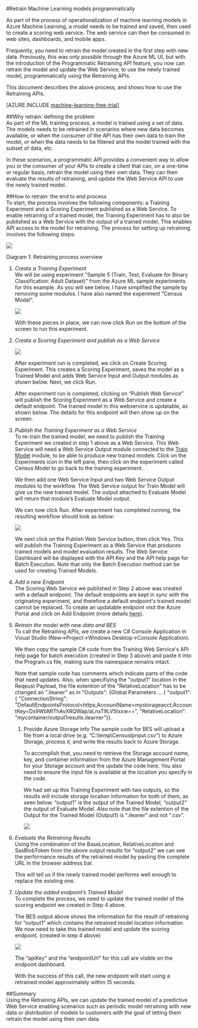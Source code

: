 <properties 
	pageTitle="Retrain Machine Learning models programmatically | Microsoft Azure" 
	description="Learn how to programmatically retrain a model and update the web service to use the newly trained model in Azure Machine Learning." 
	services="machine-learning" 
	documentationCenter="" 
	authors="raymondlaghaeian" 
	manager="paulettm" 
	editor="cgronlun"/>

<tags
	ms.service="machine-learning"
	ms.workload="data-services" 
	ms.tgt_pltfrm="na"
	ms.devlang="na"
	ms.topic="article"
	ms.date="04/22/2015"
	ms.author="raymondl;garye"/>


#Retrain Machine Learning models programmatically  
 
As part of the process of operationalization of machine learning models in Azure Machine Learning, a model needs to be trained and saved, then used to create a scoring web service. The web service can then be consumed in web sites, dashboards, and mobile apps.  

Frequently, you need to retrain the model created in the first step with new data. Previously, this was only possible through the Azure ML UI, but with the introduction of the Programmatic Retraining API feature, you now can retrain the model and update the Web Service, to use the newly trained model, programmatically using the Retraining APIs.  

This document describes the above process, and shows how to use the Retraining APIs. 

[AZURE.INCLUDE [machine-learning-free-trial](../../includes/machine-learning-free-trial.md)]  
 

##Why retrain: defining the problem  
As part of the ML training process, a model is trained using a set of data. The models needs to be retrained in scenarios where new data becomes available, or when the consumer of the API has their own data to train the model, or when the data needs to be filtered and the model trained with the subset of data, etc.  

In these scenarios, a programmatic API provides a convenient way to allow you or the consumer of your APIs to create a client that can, on a one-time or regular basis, retrain the model using their own data. They can then evaluate the results of retraining, and update the Web Service API to use the newly trained model.  

##How to retrain: the end to end process  
To start, the process involves the following components: a Training Experiment and a Scoring Experiment published as a Web Service. To enable retraining of a trained model, the Training Experiment has to also be published as a Web Service with the output of a trained model. This enables API access to the model for retraining. The process for setting up retraining involves the following steps:  

![][1]
 
Diagram 1: Retraining process overview  

1. *Create a Training Experiment*  
	We will be using experiment “Sample 5 (Train, Test, Evaluate for Binary Classification: Adult Dataset)” from the Azure ML sample experiments for this example. As you will see below, I have simplified the sample by removing some modules. I have also named the experiment “Census Model”.

 	![][2]

	With these pieces in place, we can now click Run on the bottom of the screen to run this experiment.  
2. *Create a Scoring Experiment and publish as a Web Service*  
	
	![][3]	

	After experiment run is completed, we click on Create Scoring Experiment. This creates a Scoring Experiment, saves the model as a Trained Model and adds Web Service Input and Output modules as shown below. Next, we click Run.  

	After experiment run is completed, clicking on “Publish Web Service” will publish the Scoring Experiment as a Web Service and create a default endpoint. The trained model in this webservice is updatable, as shown below. The details for this endpoint will then show up on the screen.  
3. *Publish the Training Experiment as a Web Service* 	
	To re-train the trained model, we need to publish the Training Experiment we created in step 1 above as a Web Service. This Web Service will need a Web Service Output module connected to the [Train Model][train-model] module, to be able to produce new trained models.
Click on the Experiments icon in the left pane, then click on the experiment called Census Model to go back to the training experiment.  

	We then add one Web Service Input and two Web Service Output modules to the workflow. The Web Service output for Train Model will give us the new trained model. The output attached to Evaluate Model will return that module’s Evaluate Model output.   

	We can now click Run. After experiment has completed running, the resulting workflow should look as below:
 
	![][4]

	We next click on the Publish Web Service button, then click Yes. This will publish the Training Experiment as a Web Service that produces trained models and model evaluation results. The Web Service Dashboard will be displayed with the API Key and the API help page for Batch Execution. Note that only the Batch Execution method can be used for creating Trained Models.  
4. *Add a new Endpoint*  
	The Scoring Web Service we published in Step 2 above was created with a default endpoint. The default endpoints are kept in sync with the originating experiment, and therefore a default endpoint's trained model cannot be replaced.
To create an updatable endpoint visit the Azure Portal and click on Add Endpoint (more details [here](machine-learning-create-endpoint.md)).	
5. *Retrain the model with new data and BES*  
	To call the Retraining APIs, we create a new C# Console Application in Visual Studio (New->Project->Windows Desktop->Console Application).  

	We then copy the sample C# code from the Training Web Service's API help page for batch execution (created in Step 3 above) and paste it into the Program.cs file, making sure the namespace remains intact.  

	Note that sample code has comments which indicate parts of the code that need updates. 
	Also, when specifiying the "output1" location in the Reqeust Payload, the file extention of the "RelativeLocation" has to be changed an ".ileaner" as in "Outputs": {Global Parameters ... { "output1": { "ConnectionString": "DefaultEndpointsProtocol=https;AccountName=mystorageacct;AccountKey=Dx9WbMIThAvXRQWap/aLnxT9LV5txxw==", "RelativeLocation": "mycontainer/output1results.ilearner"}}.

	1. Provide Azure Storage info
The sample code for BES will upload a file from a local drive (e.g. “C:\temp\CensusIpnput.csv”) to Azure Storage, process it, and write the results back to Azure Storage.  

		To accomplish that, you need to retrieve the Storage account name, key, and container information from the Azure Management Portal for your Storage account and the update the code here. You also need to ensure the input file is available at the location you specify in the code.  

		We had set up this Training Experiment with two outputs, so the results will include storage location information for both of them, as seen below. “output1” is the output of the Trained Model, “output2” the output of Evaluate Model.  Also note that the file extention of the Output for the Trained Model (Output1) is ".ileaner" and not ".csv".

		![][6]
 
6. *Evaluate the Retraining Results*  
	Using the combination of the BaseLocation, RelativeLocaiton and SasBlobToken from the above output results for “output2” we can see the performance results of the retrained model by pasting the complete URL in the browser address bar.  

	This will tell us if the newly trained model performs well enough to replace the existing one.  

7. *Update the added endpoint’s Trained Model*  
	To complete the process, we need to update the trained model of the scoring endpoint we created in Step 4 above.  

	The BES output above shows the information for the result of retraining for “output1” which contains the retrained model location information. We now need to take this trained model and update the scoring endpoint. (created  in step 4 above)

	![][7]
  
	The “apiKey” and the “endpointUrl” for this call are visible on the endpoint dashboard.

	With the success of this call, the new endpoint will start using a retrained model approximately within 15 seconds.  

##Summary  
Using the Retraining APIs, we can update the trained model of a predictive Web Service enabling scenarios such as periodic model retraining with new data or distribution of models to customers with the goal of letting them retrain the model using their own data.  

[1]: ./media/machine-learning-retrain-models-programmatically/machine-learning-retrain-models-programmatically-IMAGE01.png
[2]: ./media/machine-learning-retrain-models-programmatically/machine-learning-retrain-models-programmatically-IMAGE02.png
[3]: ./media/machine-learning-retrain-models-programmatically/machine-learning-retrain-models-programmatically-IMAGE03.png
[4]: ./media/machine-learning-retrain-models-programmatically/machine-learning-retrain-models-programmatically-IMAGE04.png
[5]: ./media/machine-learning-retrain-models-programmatically/machine-learning-retrain-models-programmatically-IMAGE05.png
[6]: ./media/machine-learning-retrain-models-programmatically/machine-learning-retrain-models-programmatically-IMAGE06.png
[7]: ./media/machine-learning-retrain-models-programmatically/machine-learning-retrain-models-programmatically-IMAGE07.png


<!-- Module References -->
[train-model]: https://msdn.microsoft.com/library/azure/5cc7053e-aa30-450d-96c0-dae4be720977/
 